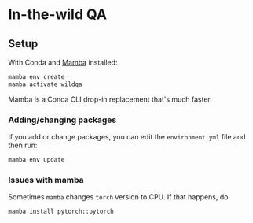 # In-the-wild QA

## Setup

With Conda and [Mamba](https://github.com/mamba-org/mamba) installed:

```bash
mamba env create
mamba activate wildqa
```

Mamba is a Conda CLI drop-in replacement that's much faster.

### Adding/changing packages

If you add or change packages, you can edit the `environment.yml` file and then run:

```bash
mamba env update
```

### Issues with mamba

Sometimes `mamba` changes `torch` version to CPU. If that happens, do

```bash
mamba install pytorch::pytorch
```
